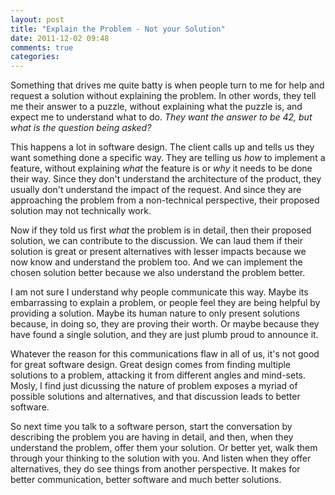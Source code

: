 ```yaml
---
layout: post
title: "Explain the Problem - Not your Solution"
date: 2011-12-02 09:48
comments: true
categories: 
---
```


Something that drives me quite batty is when people turn to me for help and request a solution without explaining the problem.  In other words, they tell me their answer to a puzzle, without explaining what the puzzle is, and expect me to understand what to do. *They want the answer to be 42, but what is the question being asked?*

This happens a lot in software design. The client calls up and tells us they want something done a specific way. They are telling us *how* to implement a feature, without explaining *what* the feature is or *why* it needs to be done their way. Since they don't understand the architecture of the product, they usually don't understand the impact of the request. And since they are approaching the problem from a non-technical perspective, their proposed solution may not technically work.

Now if they told us first *what* the problem is in detail, then their proposed solution, we can contribute to the discussion. We can laud them if their solution is great or present alternatives with lesser impacts because we now know and understand the problem too. And we can implement the chosen solution better because we also understand the problem better.

I am not sure I understand why people communicate this way. Maybe its embarrassing to explain a problem, or people feel they are being helpful by providing a solution. Maybe its human nature to only present solutions because, in doing so, they are proving their worth. Or maybe because they have found a single solution, and they are just plumb proud to announce it.

Whatever the reason for this communications flaw in all of us, it's not good for great software design. Great design comes from finding multiple solutions to a problem, attacking it from different angles and mind-sets. Mosly, I find just dicussing the nature of problem exposes a myriad of possible solutions and alternatives, and that discussion leads to better software.

So next time you talk to a software person, start the conversation by describing the problem you are having in detail, and then, when they understand the problem, offer them your solution. Or better yet, walk them through your thinking to the solution with you. And listen when they offer alternatives, they do see things from another perspective. It makes for better communication, better software and much better solutions.
